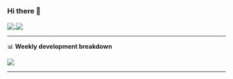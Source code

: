 ### Hi there 👋

<!-- Reference: https://github.com/anuraghazra/github-readme-stats -->


<a href="https://github.com/nykabhishek/">
  <img align="center" src="https://github-readme-stats.vercel.app/api?username=nykabhishek&count_private=true&show_icons=true&hide=contribs" />
</a>

<a href="https://github.com/nykabhishek/">
  <img align="center" src="https://github-readme-stats.vercel.app/api/top-langs/?username=nykabhishek&layout=compact&langs_count=6&exclude_repo=nykabhishek.github.io, nykabhishek-academic-kickstart" />
</a>

-------
📊 **Weekly development breakdown**

<a href="https://github.com/nykabhishek/">
  <img align="center" src="https://github-readme-stats.vercel.app/api/wakatime?username=nykabhishek&layout=compact"/>
</a>

-------

<!-- [![Readme Card](https://github-readme-stats.vercel.app/api/pin/?username=nykabhishek&repo=nykabhishek)](https://github.com/nykabhishek/nykabhishek) -->


<!--
**nykabhishek/nykabhishek** is a ✨ _special_ ✨ repository because its `README.md` (this file) appears on your GitHub profile.

Here are some ideas to get you started:

- 🔭 I’m currently working on ...
- 🌱 I’m currently learning ...
- 👯 I’m looking to collaborate on ...
- 🤔 I’m looking for help with ...
- 💬 Ask me about ...
- 📫 How to reach me: ...
- 😄 Pronouns: ...
- ⚡ Fun fact: ...
-->
